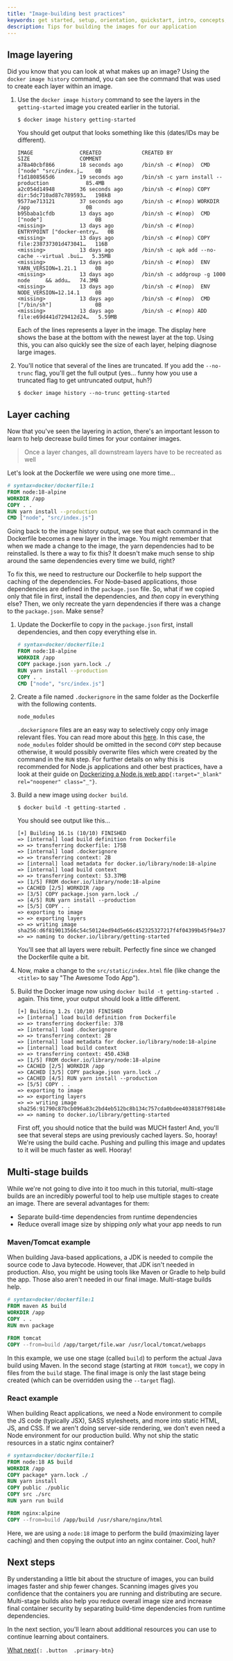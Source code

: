 ```yaml
---
title: "Image-building best practices"
keywords: get started, setup, orientation, quickstart, intro, concepts, containers, docker desktop
description: Tips for building the images for our application
---
```


## Image layering

Did you know that you can look at what makes up an image? Using the `docker image history`
command, you can see the command that was used to create each layer within an image.

1. Use the `docker image history` command to see the layers in the `getting-started` image you
   created earlier in the tutorial.

   ```console
   $ docker image history getting-started
   ```

   You should get output that looks something like this (dates/IDs may be different).

   ```plaintext
   IMAGE               CREATED             CREATED BY                                      SIZE                COMMENT
   a78a40cbf866        18 seconds ago      /bin/sh -c #(nop)  CMD ["node" "src/index.j…    0B
   f1d1808565d6        19 seconds ago      /bin/sh -c yarn install --production            85.4MB
   a2c054d14948        36 seconds ago      /bin/sh -c #(nop) COPY dir:5dc710ad87c789593…   198kB
   9577ae713121        37 seconds ago      /bin/sh -c #(nop) WORKDIR /app                  0B
   b95baba1cfdb        13 days ago         /bin/sh -c #(nop)  CMD ["node"]                 0B
   <missing>           13 days ago         /bin/sh -c #(nop)  ENTRYPOINT ["docker-entry…   0B
   <missing>           13 days ago         /bin/sh -c #(nop) COPY file:238737301d473041…   116B
   <missing>           13 days ago         /bin/sh -c apk add --no-cache --virtual .bui…   5.35MB
   <missing>           13 days ago         /bin/sh -c #(nop)  ENV YARN_VERSION=1.21.1      0B
   <missing>           13 days ago         /bin/sh -c addgroup -g 1000 node     && addu…   74.3MB
   <missing>           13 days ago         /bin/sh -c #(nop)  ENV NODE_VERSION=12.14.1     0B
   <missing>           13 days ago         /bin/sh -c #(nop)  CMD ["/bin/sh"]              0B
   <missing>           13 days ago         /bin/sh -c #(nop) ADD file:e69d441d729412d24…   5.59MB
   ```

   Each of the lines represents a layer in the image. The display here shows the base at the bottom with
   the newest layer at the top. Using this, you can also quickly see the size of each layer, helping
   diagnose large images.

2. You'll notice that several of the lines are truncated. If you add the `--no-trunc` flag, you'll get the
   full output (yes... funny how you use a truncated flag to get untruncated output, huh?)

   ```console
   $ docker image history --no-trunc getting-started
   ```

## Layer caching

Now that you've seen the layering in action, there's an important lesson to learn to help decrease build
times for your container images.

> Once a layer changes, all downstream layers have to be recreated as well

Let's look at the Dockerfile we were using one more time...

```dockerfile
# syntax=docker/dockerfile:1
FROM node:18-alpine
WORKDIR /app
COPY . .
RUN yarn install --production
CMD ["node", "src/index.js"]
```

Going back to the image history output, we see that each command in the Dockerfile becomes a new layer in the image.
You might remember that when we made a change to the image, the yarn dependencies had to be reinstalled. Is there a
way to fix this? It doesn't make much sense to ship around the same dependencies every time we build, right?

To fix this, we need to restructure our Dockerfile to help support the caching of the dependencies. For Node-based
applications, those dependencies are defined in the `package.json` file. So, what if we copied only that file in first,
install the dependencies, and _then_ copy in everything else? Then, we only recreate the yarn dependencies if there was
a change to the `package.json`. Make sense?

1. Update the Dockerfile to copy in the `package.json` first, install dependencies, and then copy everything else in.

   ```dockerfile
   # syntax=docker/dockerfile:1
   FROM node:18-alpine
   WORKDIR /app
   COPY package.json yarn.lock ./
   RUN yarn install --production
   COPY . .
   CMD ["node", "src/index.js"]
   ```

2. Create a file named `.dockerignore` in the same folder as the Dockerfile with the following contents.

   ```ignore
   node_modules
   ```

   `.dockerignore` files are an easy way to selectively copy only image relevant files.
   You can read more about this
   [here](../engine/reference/builder.md#dockerignore-file).
   In this case, the `node_modules` folder should be omitted in the second `COPY` step because otherwise,
   it would possibly overwrite files which were created by the command in the `RUN` step.
   For further details on why this is recommended for Node.js applications and other best practices,
   have a look at their guide on
   [Dockerizing a Node.js web app](https://nodejs.org/en/docs/guides/nodejs-docker-webapp/)`{:target="_blank" rel="noopener" class="_"}`.

3. Build a new image using `docker build`.

   ```console
   $ docker build -t getting-started .
   ```

   You should see output like this...

   ```plaintext
   [+] Building 16.1s (10/10) FINISHED
   => [internal] load build definition from Dockerfile
   => => transferring dockerfile: 175B
   => [internal] load .dockerignore
   => => transferring context: 2B
   => [internal] load metadata for docker.io/library/node:18-alpine
   => [internal] load build context
   => => transferring context: 53.37MB
   => [1/5] FROM docker.io/library/node:18-alpine
   => CACHED [2/5] WORKDIR /app
   => [3/5] COPY package.json yarn.lock ./
   => [4/5] RUN yarn install --production
   => [5/5] COPY . .
   => exporting to image
   => => exporting layers
   => => writing image     sha256:d6f819013566c54c50124ed94d5e66c452325327217f4f04399b45f94e37d25
   => => naming to docker.io/library/getting-started
   ```

   You'll see that all layers were rebuilt. Perfectly fine since we changed the Dockerfile quite a bit.

4. Now, make a change to the `src/static/index.html` file (like change the `<title>` to say "The Awesome Todo App").

5. Build the Docker image now using `docker build -t getting-started .` again. This time, your output should look a little different.

   ```plaintext
   [+] Building 1.2s (10/10) FINISHED
   => [internal] load build definition from Dockerfile
   => => transferring dockerfile: 37B
   => [internal] load .dockerignore
   => => transferring context: 2B
   => [internal] load metadata for docker.io/library/node:18-alpine
   => [internal] load build context
   => => transferring context: 450.43kB
   => [1/5] FROM docker.io/library/node:18-alpine
   => CACHED [2/5] WORKDIR /app
   => CACHED [3/5] COPY package.json yarn.lock ./
   => CACHED [4/5] RUN yarn install --production
   => [5/5] COPY . .
   => exporting to image
   => => exporting layers
   => => writing image     sha256:91790c87bcb096a83c2bd4eb512bc8b134c757cda0bdee4038187f98148e2eda
   => => naming to docker.io/library/getting-started
   ```

   First off, you should notice that the build was MUCH faster! And, you'll see that several steps are using previously cached layers. So, hooray! We're using the build cache. Pushing and pulling this image and updates to it
   will be much faster as well. Hooray!

## Multi-stage builds

While we're not going to dive into it too much in this tutorial, multi-stage builds are an incredibly powerful
tool to help use multiple stages to create an image. There are several advantages for them:

- Separate build-time dependencies from runtime dependencies
- Reduce overall image size by shipping _only_ what your app needs to run

### Maven/Tomcat example

When building Java-based applications, a JDK is needed to compile the source code to Java bytecode. However,
that JDK isn't needed in production. Also, you might be using tools like Maven or Gradle to help build the app.
Those also aren't needed in our final image. Multi-stage builds help.

```dockerfile
# syntax=docker/dockerfile:1
FROM maven AS build
WORKDIR /app
COPY . .
RUN mvn package

FROM tomcat
COPY --from=build /app/target/file.war /usr/local/tomcat/webapps
```

In this example, we use one stage (called `build`) to perform the actual Java build using Maven. In the second
stage (starting at `FROM tomcat`), we copy in files from the `build` stage. The final image is only the last stage
being created (which can be overridden using the `--target` flag).

### React example

When building React applications, we need a Node environment to compile the JS code (typically JSX), SASS stylesheets,
and more into static HTML, JS, and CSS. If we aren't doing server-side rendering, we don't even need a Node environment
for our production build. Why not ship the static resources in a static nginx container?

```dockerfile
# syntax=docker/dockerfile:1
FROM node:18 AS build
WORKDIR /app
COPY package* yarn.lock ./
RUN yarn install
COPY public ./public
COPY src ./src
RUN yarn run build

FROM nginx:alpine
COPY --from=build /app/build /usr/share/nginx/html
```

Here, we are using a `node:18` image to perform the build (maximizing layer caching) and then copying the output
into an nginx container. Cool, huh?

## Next steps

By understanding a little bit about the structure of images, you can build images faster and ship fewer changes.
Scanning images gives you confidence that the containers you are running and distributing are secure.
Multi-stage builds also help you reduce overall image size and increase final container security by separating
build-time dependencies from runtime dependencies.

In the next section, you'll learn about additional resources you can use to continue learning about containers.

[What next](11_what_next.md)`{: .button  .primary-btn}`
